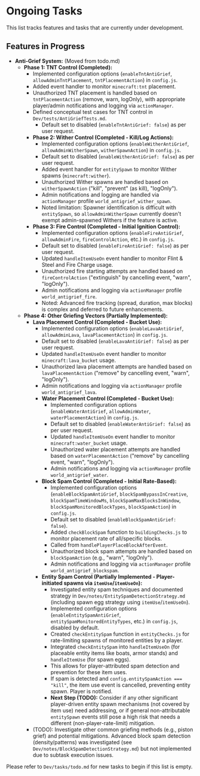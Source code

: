 # Ongoing Tasks

This list tracks features and tasks that are currently under development.

## Features in Progress
*   **Anti-Grief System:** (Moved from todo.md)
    *   **Phase 1: TNT Control (Completed):**
        *   Implemented configuration options (`enableTntAntiGrief`, `allowAdminTntPlacement`, `tntPlacementAction`) in `config.js`.
        *   Added event handler to monitor `minecraft:tnt` placement.
        *   Unauthorized TNT placement is handled based on `tntPlacementAction` (remove, warn, logOnly), with appropriate player/admin notifications and logging via `actionManager`.
        *   Defined conceptual test cases for TNT control in `Dev/tests/AntiGriefTests.md`.
            *   Default set to disabled (`enableTntAntiGrief: false`) as per user request.
        *   **Phase 2: Wither Control (Completed - Kill/Log Actions):**
            *   Implemented configuration options (`enableWitherAntiGrief`, `allowAdminWitherSpawn`, `witherSpawnAction`) in `config.js`.
            *   Default set to disabled (`enableWitherAntiGrief: false`) as per user request.
            *   Added event handler for `entitySpawn` to monitor Wither spawns (`minecraft:wither`).
            *   Unauthorized Wither spawns are handled based on `witherSpawnAction` ("kill", "prevent" (as kill), "logOnly").
            *   Admin notifications and logging are handled via `actionManager` profile `world_antigrief_wither_spawn`.
            *   Noted limitation: Spawner identification is difficult with `entitySpawn`, so `allowAdminWitherSpawn` currently doesn't exempt admin-spawned Withers if the feature is active.
        *   **Phase 3: Fire Control (Completed - Initial Ignition Control):**
            *   Implemented configuration options (`enableFireAntiGrief`, `allowAdminFire`, `fireControlAction`, etc.) in `config.js`.
            *   Default set to disabled (`enableFireAntiGrief: false`) as per user request.
            *   Updated `handleItemUseOn` event handler to monitor Flint & Steel and Fire Charge usage.
            *   Unauthorized fire starting attempts are handled based on `fireControlAction` ("extinguish" by cancelling event, "warn", "logOnly").
            *   Admin notifications and logging via `actionManager` profile `world_antigrief_fire`.
            *   Noted: Advanced fire tracking (spread, duration, max blocks) is complex and deferred to future enhancements.
    *   **Phase 4: Other Griefing Vectors (Partially Implemented):**
        *   **Lava Placement Control (Completed - Bucket Use):**
            *   Implemented configuration options (`enableLavaAntiGrief`, `allowAdminLava`, `lavaPlacementAction`) in `config.js`.
            *   Default set to disabled (`enableLavaAntiGrief: false`) as per user request.
            *   Updated `handleItemUseOn` event handler to monitor `minecraft:lava_bucket` usage.
            *   Unauthorized lava placement attempts are handled based on `lavaPlacementAction` ("remove" by cancelling event, "warn", "logOnly").
            *   Admin notifications and logging via `actionManager` profile `world_antigrief_lava`.
            *   **Water Placement Control (Completed - Bucket Use):**
                *   Implemented configuration options (`enableWaterAntiGrief`, `allowAdminWater`, `waterPlacementAction`) in `config.js`.
                *   Default set to disabled (`enableWaterAntiGrief: false`) as per user request.
                *   Updated `handleItemUseOn` event handler to monitor `minecraft:water_bucket` usage.
                *   Unauthorized water placement attempts are handled based on `waterPlacementAction` ("remove" by cancelling event, "warn", "logOnly").
                *   Admin notifications and logging via `actionManager` profile `world_antigrief_water`.
            *   **Block Spam Control (Completed - Initial Rate-Based):**
                *   Implemented configuration options (`enableBlockSpamAntiGrief`, `blockSpamBypassInCreative`, `blockSpamTimeWindowMs`, `blockSpamMaxBlocksInWindow`, `blockSpamMonitoredBlockTypes`, `blockSpamAction`) in `config.js`.
                *   Default set to disabled (`enableBlockSpamAntiGrief: false`).
                *   Added `checkBlockSpam` function to `buildingChecks.js` to monitor placement rate of all/specific blocks.
                *   Called from `handlePlayerPlaceBlockAfterEvent`.
                *   Unauthorized block spam attempts are handled based on `blockSpamAction` (e.g., "warn", "logOnly").
                *   Admin notifications and logging via `actionManager` profile `world_antigrief_blockspam`.
            *   **Entity Spam Control (Partially Implemented - Player-initiated spawns via `itemUse`/`itemUseOn`):**
                *   Investigated entity spam techniques and documented strategy in `Dev/notes/EntitySpamDetectionStrategy.md` (including spawn egg strategy using `itemUse`/`itemUseOn`).
                *   Implemented configuration options (`enableEntitySpamAntiGrief`, `entitySpamMonitoredEntityTypes`, etc.) in `config.js`, disabled by default.
                *   Created `checkEntitySpam` function in `entityChecks.js` for rate-limiting spawns of monitored entities by a player.
                *   Integrated `checkEntitySpam` into `handleItemUseOn` (for placeable entity items like boats, armor stands) and `handleItemUse` (for spawn eggs).
                *   This allows for player-attributed spam detection and prevention for these item uses.
                *   If spam is detected and `config.entitySpamAction === "kill"`, the item use event is cancelled, preventing entity spawn. Player is notified.
                *   **Next Step (TODO):** Consider if any other significant player-driven entity spawn mechanisms (not covered by item use) need addressing, or if general non-attributable `entitySpawn` events still pose a high risk that needs a different (non-player-rate-limit) mitigation.
        *   (TODO): Investigate other common griefing methods (e.g., piston grief) and potential mitigations. Advanced block spam detection (density/patterns) was investigated (see `Dev/notes/BlockSpamDetectionStrategy.md`) but not implemented due to subtask execution issues.

Please refer to `Dev/tasks/todo.md` for new tasks to begin if this list is empty.

